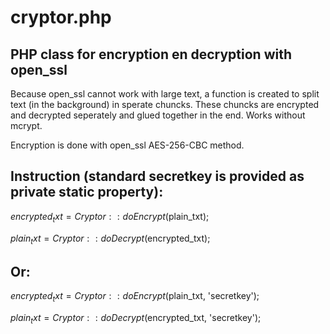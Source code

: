 # cryptor.php
## PHP class for encryption en decryption with open_ssl

Because open_ssl cannot work with large text, a function is created to split text (in the background) in sperate chuncks. 
These chuncks are encrypted and decrypted seperately and glued together in the end. 
Works without mcrypt.

Encryption is done with open_ssl AES-256-CBC method.

## Instruction (standard secretkey is provided as private static property):

$encrypted_txt    = Cryptor::doEncrypt($plain_txt);

$plain_txt        = Cryptor::doDecrypt($encrypted_txt);

## Or:

$encrypted_txt    = Cryptor::doEncrypt($plain_txt, 'secretkey');

$plain_txt        = Cryptor::doDecrypt($encrypted_txt, 'secretkey');


